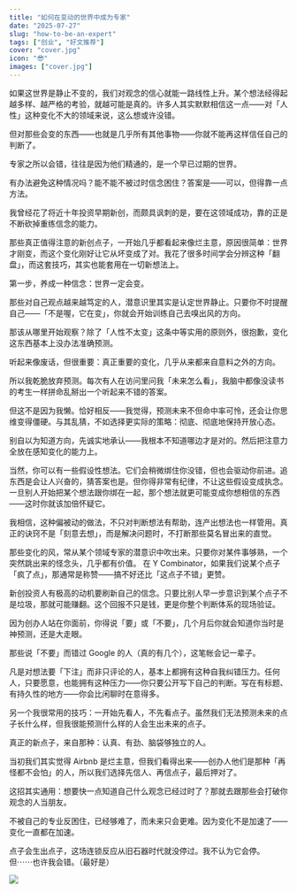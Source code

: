 ```yaml
---
title: "如何在变动的世界中成为专家"
date: "2025-07-27"
slug: "how-to-be-an-expert"
tags: ["创业", "好文推荐"]
cover: "cover.jpg"
icon: "😎"
images: ["cover.jpg"]
---
```

如果这世界是静止不变的，我们对观念的信心就能一路线性上升。某个想法经得起越多样、越严格的考验，就越可能是真的。许多人其实默默相信这一点——对「人性」这种变化不大的领域来说，这么想或许没错。



但对那些会变的东西——也就是几乎所有其他事物——你就不能再这样信任自己的判断了。



专家之所以会错，往往是因为他们精通的，是一个早已过期的世界。



有办法避免这种情况吗？能不能不被过时信念困住？答案是——可以，但得靠一点方法。



我曾经花了将近十年投资早期新创，而颇具讽刺的是，要在这领域成功，靠的正是不断砍掉重练信念的能力。



那些真正值得注意的新创点子，一开始几乎都看起来像烂主意，原因很简单：世界才刚变，而这个变化刚好让它从坏变成了对。我花了很多时间学会分辨这种「翻盘」，而这套技巧，其实也能套用在一切新想法上。



第一步，养成一种信念：世界一定会变。



那些对自己观点越来越笃定的人，潜意识里其实是认定世界静止。只要你不时提醒自己——「不是喔，它在变」，你就会开始训练自己去嗅出风的方向。



那该从哪里开始观察？除了「人性不太变」这条中等实用的原则外，很抱歉，变化这东西基本上没办法准确预测。



听起来像废话，但很重要：真正重要的变化，几乎从来都来自意料之外的方向。



所以我乾脆放弃预测。每次有人在访问里问我「未来怎么看」，我脑中都像没读书的考生一样拼命乱掰出一个听起来不错的答案。



但这不是因为我懒。恰好相反——我觉得，预测未来不但命中率可怜，还会让你思维变得僵硬。与其乱猜，不如选择更实际的策略：彻底、彻底地保持开放心态。



别自以为知道方向，先诚实地承认——我根本不知道哪边才是对的。然后把注意力全放在感知变化的能力上。



当然，你可以有一些假设性想法。它们会稍微绑住你没错，但也会驱动你前进。追东西是会让人兴奋的，猜答案也是。但你得非常有纪律，不让这些假设变成执念。
一旦别人开始把某个想法跟你绑在一起，那个想法就更可能变成你想相信的东西——这时你就该加倍怀疑它。



我相信，这种偏被动的做法，不只对判断想法有帮助，连产出想法也一样管用。真正的诀窍不是「刻意去想」，而是解决问题时，不打断那些莫名冒出来的直觉。



那些变化的风，常从某个领域专家的潜意识中吹出来。只要你对某件事够熟，一个突然跳出来的怪念头，几乎都有价值。
在 Y Combinator，如果我们说某个点子「疯了点」，那通常是称赞——搞不好还比「这点子不错」更赞。



新创投资人有极高的动机要刷新自己的信念。只要比别人早一步意识到某个点子不是垃圾，那就可能赚翻。这个回报不只是钱，更是你整个判断体系的现场验证。



因为创办人站在你面前，你得说「要」或「不要」，几个月后你就会知道你当时是神预测，还是大走眼。



那些说「不要」而错过 Google 的人（真的有几个），这笔帐会记一辈子。



凡是对想法要「下注」而非只评论的人，基本上都拥有这种自我纠错压力。任何人，只要愿意，也能拥有这种压力——你只要公开写下自己的判断。写在有标题、有持久性的地方——你会比闲聊时在意得多。



另一个我很常用的技巧：一开始先看人，不先看点子。虽然我们无法预测未来的点子长什么样，但我很能预测什么样的人会生出未来的点子。



真正的新点子，来自那种：认真、有劲、脑袋够独立的人。



当初我们其实觉得 Airbnb 是烂主意，但我们看得出来——创办人他们是那种「再怪都不会怕」的人，所以我们选择先信人、再信点子，最后押对了。



这招其实通用：想要快一点知道自己什么观念已经过时了？那就去跟那些会打破你观念的人当朋友。



不被自己的专业反困住，已经够难了，而未来只会更难。因为变化不是加速了——变化一直都在加速。



点子会生出点子，这场连锁反应从旧石器时代就没停过。我不认为它会停。
但⋯⋯也许我会错。（最好是）




![](https://prod-files-secure.s3.us-west-2.amazonaws.com/112d0858-5090-4d34-a606-b75eb8d65fd2/46476355-9cf3-4e99-9b7a-3531bc426380/1000202064.png?X-Amz-Algorithm=AWS4-HMAC-SHA256&X-Amz-Content-Sha256=UNSIGNED-PAYLOAD&X-Amz-Credential=ASIAZI2LB466VEOVDWG6%2F20251028%2Fus-west-2%2Fs3%2Faws4_request&X-Amz-Date=20251028T191110Z&X-Amz-Expires=3600&X-Amz-Security-Token=IQoJb3JpZ2luX2VjEAsaCXVzLXdlc3QtMiJHMEUCICb5EirYK3PpfWc811yMqNJk5OdLlUbAK2QLDOOnWl49AiEAm88mTdf%2FSlVMTxpAsIFbZ085zYEQgEMtu0s%2FVRBBoMsqiAQIxP%2F%2F%2F%2F%2F%2F%2F%2F%2F%2FARAAGgw2Mzc0MjMxODM4MDUiDBy7Vs7vJzNKYsODmyrcAwTc%2BFqjxgNFZFcwjrouHaoN2sZ1U%2Fu0J4RXeJq0zVxs6U4ruS9pT%2BFf8Cc%2BQzRkdb9ctya73wI%2BAiZQbSih1RHggUxxq2pIHz5EuiQQ9Ng%2Bv2aEapcRAGEfOZ%2FES37WHOFKuVIA5b%2BpOwNV38cNEPlNDt3UIwLIS7%2FCEVRKoqlCIlvGHj6ynU5u2CftkLAUcaicBqACvdVInewuOC9u7NBgD5aGkfmFXDyP8PwxdEoaDWvN8agvlQei36BJFHkqNWogt5qc9sXqZp5GhVHC%2BIh2cgTXUO0EewB%2BA2uIsQKKcZXuNUzSvSxJm%2FEI6SUDydpU%2F0cMsYlNXRVfpJ%2FKy3d945Cg5NilQdH%2BQlMyWR96CRrsE40bz9oimX9ArXFii2jM9Tlc03AKVJPcStkIzUY0sKJXX1fQQLRdwD20hKQK4XpuqmVY3sVaegwcVp2P08z9FqtZTx49DpLk0vwWHM57A5ts75NxcbQnlcdCQAwZQsp3d%2BQU9DrmqwoVFAPRkhUD0CrvwQui51mOkZKcb8ANP4LU%2BJXJkZLbyuCXtENCcLYTGPL1o02553jF5w8w3822DY4axlx3bqxImbLlpjEW55tXeH3XyhzhNCA14RvvBS3WK%2Bpm9N0bZFA%2FMKKYhMgGOqUBv%2BtQaIWB212%2BWmfoI7qw2QLdWiA8CSD57cCIzOUZad%2Buk6EW%2BD1Lb0PFbJxpzgRJzHFRrd6Z89n5BZmWvJtqfgOYr1MjCnFMQ4ru%2BOjBXYeEnFgUEXTHFcgawApL%2FDnu%2BCgSG7plExQ3%2FiBhZ%2BGM1mV9CWDpMFhUVwTiJUM0caWeBbLZU3Nzr%2F6nGVFVi2HeLQ5DaO9%2FUnk%2BKC9q0RtvxPEO27rL&X-Amz-Signature=7bd2b28e6646bf586912eb2926a8b8252fa8b579fa645ec68111429a8f1d9a9f&X-Amz-SignedHeaders=host&x-amz-checksum-mode=ENABLED&x-id=GetObject)

